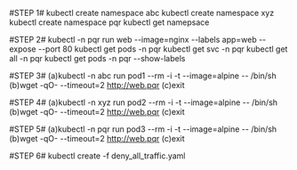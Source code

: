 #STEP 1#
kubectl create namespace abc
kubectl create namespace xyz
kubectl create namespace pqr
kubectl get namepsace

#STEP 2#
kubectl -n pqr run web --image=nginx --labels app=web --expose --port 80
kubectl get pods -n pqr
kubectl get svc -n pqr
kubectl get all -n pqr 
kubectl get pods -n pqr --show-labels


#STEP 3#
(a)kubectl -n abc run pod1 --rm -i -t --image=alpine -- /bin/sh
(b)wget -qO- --timeout=2 http://web.pqr
(c)exit
 
#STEP 4#
(a)kubectl -n xyz run pod2 --rm -i -t --image=alpine -- /bin/sh
(b)wget -qO- --timeout=2 http://web.pqr
(c)exit

#STEP 5#
(a)kubectl -n pqr run pod3 --rm -i -t --image=alpine -- /bin/sh
(b)wget -qO- --timeout=2 http://web.pqr
(c)exit   

#STEP 6#
kubectl create -f  deny_all_traffic.yaml
